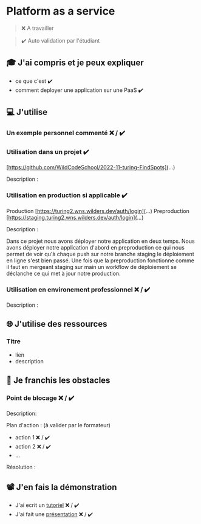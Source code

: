 # Platform as a service

> ❌ A travailler

> ✔️ Auto validation par l'étudiant

## 🎓 J'ai compris et je peux expliquer

- ce que c'est ✔️
- comment deployer une application sur une PaaS ✔️

## 💻 J'utilise

### Un exemple personnel commenté ❌ / ✔️

### Utilisation dans un projet ✔️

[https://github.com/WildCodeSchool/2022-11-turing-FindSpots](...)

Description :

### Utilisation en production si applicable ✔️

Production [https://turing2.wns.wilders.dev/auth/login](...)
Preproduction [https://staging.turing2.wns.wilders.dev/auth/login](...)

Description :

Dans ce projet nous avons déployer notre application en deux temps. Nous avons déployer notre application d'abord en preproduction ce qui nous permet de voir qu'à chaque push sur notre branche staging le déploiement en ligne s'est bien passé. Une fois que la preproduction fonctionne comme il faut en mergeant staging sur main un workflow de déploiement se déclanche ce qui met à jour notre production.

### Utilisation en environement professionnel ❌ / ✔️

Description :

## 🌐 J'utilise des ressources

### Titre

- lien
- description

## 🚧 Je franchis les obstacles

### Point de blocage ❌ / ✔️

Description:

Plan d'action : (à valider par le formateur)

- action 1 ❌ / ✔️
- action 2 ❌ / ✔️
- ...

Résolution :

## 📽️ J'en fais la démonstration

- J'ai ecrit un [tutoriel](...) ❌ / ✔️
- J'ai fait une [présentation](...) ❌ / ✔️
